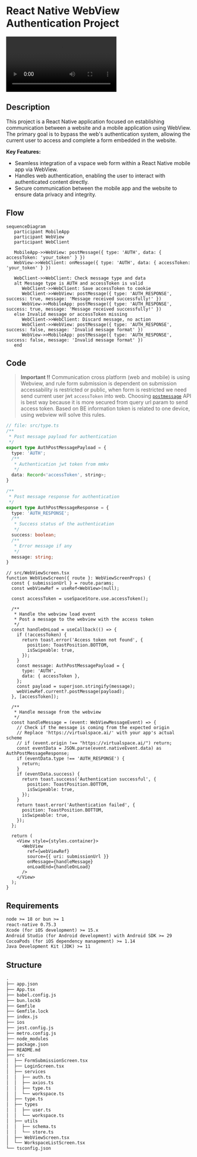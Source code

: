 # React Native WebView Authentication Project
![Simulation demo](./assets/Simulator-form-auth-submission.mp4 "Simulation demo submit form")

## Description
This project is a React Native application focused on establishing communication between a website and a mobile application using WebView. The primary goal is to bypass the web's authentication system, allowing the current user to access and complete a form embedded in the website.

**Key Features:**
- Seamless integration of a vspace web form within a React Native mobile app via WebView.
- Handles web authentication, enabling the user to interact with authenticated content directly.
- Secure communication between the mobile app and the website to ensure data privacy and integrity.

## Flow
```mermaid
sequenceDiagram
   participant MobileApp
   participant WebView
   participant WebClient
   
   MobileApp->>WebView: postMessage({ type: 'AUTH', data: { accessToken: 'your_token' } })
   WebView->>WebClient: onMessage({ type: 'AUTH', data: { accessToken: 'your_token' } })
   
   WebClient->>WebClient: Check message type and data
   alt Message type is AUTH and accessToken is valid
      WebClient->>WebClient: Save accessToken to cookie
      WebClient->>WebView: postMessage({ type: 'AUTH_RESPONSE', success: true, message: 'Message received successfully!' })
      WebView->>MobileApp: postMessage({ type: 'AUTH_RESPONSE', success: true, message: 'Message received successfully!' })
   else Invalid message or accessToken missing
      WebClient->>WebClient: Discard message, no action
      WebClient->>WebView: postMessage({ type: 'AUTH_RESPONSE', success: false, message: 'Invalid message format' })
      WebView->>MobileApp: postMessage({ type: 'AUTH_RESPONSE', success: false, message: 'Invalid message format' })
   end
```

## Code
> **Important ‼️** Communication cross platform (web and mobile) is using Webview, and rule form submission is dependent on submission accessability is restricted or public, when form is restricted we need send current user jwt `accessToken` into web. Choosing [`postmessage`](https://developer.mozilla.org/en-US/docs/Web/API/Window/postMessage) API is best way because it is more secured from query url param to send access token. Based on BE information token is related to one device, using webview will solve this rules.

```ts
// file: src/type.ts
/**
 * Post message payload for authentication
 */
export type AuthPostMessagePayload = {
  type: 'AUTH';
  /**
   * Authentication jwt token from mmkv
   */
  data: Record<'accessToken', string>;
}

/**
 * Post message response for authentication
 */
export type AuthPostMessageResponse = {
  type: 'AUTH_RESPONSE';
  /**
   * Success status of the authentication
   */
  success: boolean;
  /**
   * Error message if any
   */
  message: string;
}
```

```tsx
// src/WebViewScreen.tsx
function WebViewScreen({ route }: WebViewScreenProps) {
  const { submissionUrl } = route.params;
  const webViewRef = useRef<WebView>(null);

  const accessToken = useSpaceStore.use.accessToken();

  /**
   * Handle the webview load event
   * Post a message to the webview with the access token
   */
  const handleOnLoad = useCallback(() => {
    if (!accessToken) {
      return toast.error('Access token not found', {
        position: ToastPosition.BOTTOM,
        isSwipeable: true,
      });
    }
    const message: AuthPostMessagePayload = {
      type: 'AUTH',
      data: { accessToken },
    };
    const payload = superjson.stringify(message);
    webViewRef.current?.postMessage(payload);
  }, [accessToken]);

  /**
   * Handle message from the webview
   */
  const handleMessage = (event: WebViewMessageEvent) => {
    // Check if the message is coming from the expected origin
    // Replace 'https://virtualspace.ai/' with your app's actual scheme
    // if (event.origin !== "https://virtualspace.ai/") return;
    const eventData = JSON.parse(event.nativeEvent.data) as AuthPostMessageResponse;
    if (eventData.type !== 'AUTH_RESPONSE') {
      return;
    }
    if (eventData.success) {
      return toast.success('Authentication successful', {
        position: ToastPosition.BOTTOM,
        isSwipeable: true,
      });
    }
    return toast.error('Authentication failed', {
      position: ToastPosition.BOTTOM,
      isSwipeable: true,
    });
  };

  return (
    <View style={styles.container}>
      <WebView
        ref={webViewRef}
        source={{ uri: submissionUrl }}
        onMessage={handleMessage}
        onLoadEnd={handleOnLoad}
      />
    </View>
  );
}
```

## Requirements
```txt
node >= 18 or bun >= 1
react-native 0.75.3
Xcode (for iOS development) >= 15.x
Android Studio (for Android development) with Android SDK >= 29
CocoaPods (for iOS dependency management) >= 1.14
Java Development Kit (JDK) >= 11
```

## Structure
```txt
.
├── app.json
├── App.tsx
├── babel.config.js
├── bun.lockb
├── Gemfile
├── Gemfile.lock
├── index.js
├── ios
├── jest.config.js
├── metro.config.js
├── node_modules
├── package.json
├── README.md
├── src
│  ├── FormSubmissionScreen.tsx
│  ├── LoginScreen.tsx
│  ├── services
│  │  ├── auth.ts
│  │  ├── axios.ts
│  │  ├── type.ts
│  │  └── workspace.ts
│  ├── type.ts
│  ├── types
│  │  ├── user.ts
│  │  └── workspace.ts
│  ├── utils
│  │  ├── schema.ts
│  │  └── store.ts
│  ├── WebViewScreen.tsx
│  └── WorkspaceListScreen.tsx
└── tsconfig.json
```

